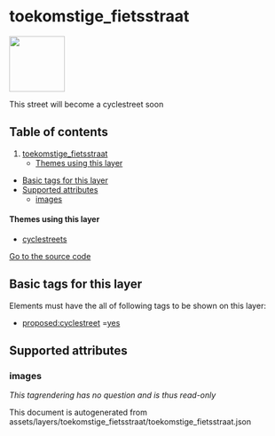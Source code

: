 toekomstige_fietsstraat
=========================



<img src='https://mapcomplete.osm.be/./assets/themes/cyclestreets/F113.svg' height="100px"> 

This street will become a cyclestreet soon

## Table of contents

1. [toekomstige_fietsstraat](#toekomstige_fietsstraat)
    * [Themes using this layer](#themes-using-this-layer)

- [Basic tags for this layer](#basic-tags-for-this-layer)
- [Supported attributes](#supported-attributes)
    + [images](#images)

#### Themes using this layer

- [cyclestreets](https://mapcomplete.osm.be/cyclestreets)

[Go to the source code](../assets/layers/toekomstige_fietsstraat/toekomstige_fietsstraat.json)



Basic tags for this layer
---------------------------



Elements must have the all of following tags to be shown on this layer:

- <a href='https://wiki.openstreetmap.org/wiki/Key:proposed:cyclestreet' target='_blank'>proposed:cyclestreet</a>
  =<a href='https://wiki.openstreetmap.org/wiki/Tag:proposed:cyclestreet%3Dyes' target='_blank'>yes</a>

Supported attributes
----------------------

### images

_This tagrendering has no question and is thus read-only_

This document is autogenerated from assets/layers/toekomstige_fietsstraat/toekomstige_fietsstraat.json